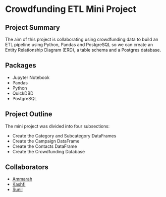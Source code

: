 # Crowdfunding ETL Mini Project

## Project Summary
The aim of this project is collaborating using crowdfunding data to build an ETL pipeline using Python, Pandas and PostgreSQL so we can create an Entity Relationship Diagram (ERD), a table schema and a Postgres database.

## Packages
* Jupyter Notebook
* Pandas
* Python
* QuickDBD
* PostgreSQL

## Project Outline
The mini project was divided into four subsections:
* Create the Category and Subcategory DataFrames
* Create the Campaign DataFrame
* Create the Contacts DataFrame
* Create the Crowdfunding Database

## Collaborators
* [Ammarah](/https://github.com/Amarah010)
* [Kashfi](/https://github.com/kashfi-khalid)
* [Sunil](/https://github.com/SunilMalhi)

